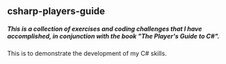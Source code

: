 ## csharp-players-guide

##### This is a collection of exercises and coding challenges that I have accomplished, in conjunction with the book "The Player's Guide to C#".

This is to demonstrate the development of my C# skills.

